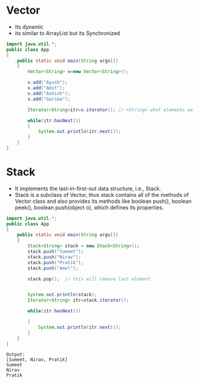 
# Vector

- Its dynamic
- its similar to ArrayList but its Synchronized


```java
import java.util.*;
public class App
{
    public static void main(String args[])
    {
        Vector<String> v=new Vector<String>();

        v.add("Ayush");
        v.add("Amit");
        v.add("Ashish");
        v.add("Garima");

        Iterator<String>itr=v.iterator(); // <String> what elements we are iterating over

        while(itr.hasNext())
        {
            System.out.println(itr.next());
        }
    }
}
```

# Stack

- It implements the last-in-first-out data structure, i.e., Stack.
- Stack is a subclass of Vector, thus stack contains all of the methods of Vector class and also provides its methods like boolean push(), boolean peek(), boolean push(object o), which defines its properties.

```java
import java.util.*;
public class App
{
    public static void main(String args[])
    {
        Stack<String> stack = new Stack<String>();
        stack.push("Sumeet");
        stack.push("Nirav");
        stack.push("Pratik");
        stack.push("Amol");

        stack.pop();  // this will remove last element


        System.out.println(stack);
        Iterator<String> itr=stack.iterator();

        while(itr.hasNext())

        {
            System.out.println(itr.next());
        }
    }
}
```
```
Output:
[Sumeet, Nirav, Pratik]
Sumeet
Nirav
Pratik
```
